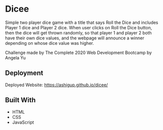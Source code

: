 # Dicee

Simple two player dice game with a title that says Roll the Dice and includes Player 1 dice and Player 2 dice. When user clicks on Roll the Dice button, then the dice will get thrown randomly, so that player 1 and player 2 both have their own dice values, and the webpage will announce a winner depending on whose dice value was higher. 

Challenge made by The Complete 2020 Web Development Bootcamp by Angela Yu


## Deployment

Deployed Website: https://ashigup.github.io/dicee/

## Built With

  - HTML
  - CSS
  - JavaScript
